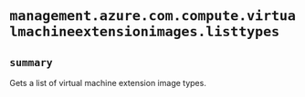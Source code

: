 # `management.azure.com.compute.virtualmachineextensionimages.listtypes`

## `summary`
Gets a list of virtual machine extension image types.



